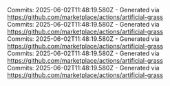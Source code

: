 Commits: 2025-06-02T11:48:19.580Z - Generated via https://github.com/marketplace/actions/artificial-grass
<br>
Commits: 2025-06-02T11:48:19.580Z - Generated via https://github.com/marketplace/actions/artificial-grass
<br>
Commits: 2025-06-02T11:48:19.580Z - Generated via https://github.com/marketplace/actions/artificial-grass
<br>
Commits: 2025-06-02T11:48:19.580Z - Generated via https://github.com/marketplace/actions/artificial-grass
<br>
Commits: 2025-06-02T11:48:19.580Z - Generated via https://github.com/marketplace/actions/artificial-grass
<br>

